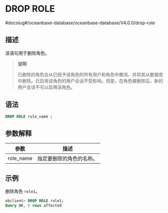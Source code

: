DROP ROLE 
==============================
#docslug#/oceanbase-database/oceanbase-database/V4.0.0/drop-role


描述 
-----------------------

该语句用于删除角色。
>**说明**
>
>已删除的角色会从已授予该角色的所有用户和角色中撤消，并将其从数据库中删除。已启用该角色的用户会话不受影响。但是，在角色被删除后，新的用户会话不可以启用该角色。

语法 
-----------------------

```sql
DROP ROLE role_name ;
```



参数解释 
-------------------------



|    参数     |      描述      |
|-----------|--------------|
| role_name | 指定要删除的角色的名称。 |



示例 
-----------------------

删除角色 `role1`。

```sql
obclient> DROP ROLE role1;
Query OK, 0 rows affected
```


